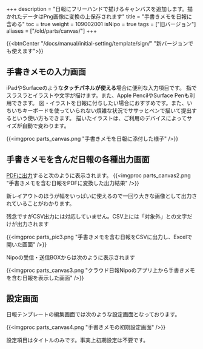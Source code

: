 +++
description = "日報にフリーハンドで描けるキャンバスを追加します。描かれたデータはPng画像に変換の上保存されます"
title = "手書きメモを日報に含める"
toc = true
weight = 109002001
isNipo = true
tags = ["旧バージョン"]
aliases = ["/old/parts/canvas/"]
+++

{{<btnCenter "/docs/manual/initial-setting/template/sign/" "新バージョンでも使えます">}}

## 手書きメモの入力画面

iPadやSurfaceのような**タッチパネルが使える**場合に便利な入力項目です。
指でスラスラとイラストや文字が描けます。また、Apple PencilやSurface Penも利用できます。
図・イラストを日報に付与したい場合におすすめです。また、いちいちキーボードを使っていられない煩雑な状況でササッとペンで描いて提出するという使い方もできます。
描いたイラストは、ご利用のデバイスによってサイズが自動で変わります。

{{<imgproc parts_canvas.png "手書きメモを日報に添付した様子" />}}

## 手書きメモを含んだ日報の各種出力画面

[PDFに出力](/old/manual/pdf/)すると次のように表示されます。
{{<imgproc parts_canvas2.png "手書きメモを含む日報をPDFに変換した出力結果" />}}

新レイアウトのほうが幅をいっぱいに使えるので一回り大きな画像として出力されていることがわかります。  

残念ですがCSV出力には対応していません。CSV上には「対象外」との文字だけが出力されます

{{<imgproc parts_pic3.png "手書きメモを含む日報をCSVに出力し、Excelで開いた画面" />}}

Nipoの受信・送信BOXからは次のように表示されます

{{<imgproc parts_canvas3.png "クラウド日報Nipoのアプリ上から手書きメモを含む日報を表示した画面" />}}

## 設定画面

日報テンプレートの編集画面では次のような設定画面となっております。

{{<imgproc parts_canvas4.png "手書きメモの初期設定画面" />}}

設定項目はタイトルのみです。事実上初期設定は不要です。
